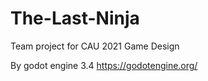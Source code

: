 # The-Last-Ninja
Team project for CAU 2021 Game Design

By godot engine 3.4
https://godotengine.org/
